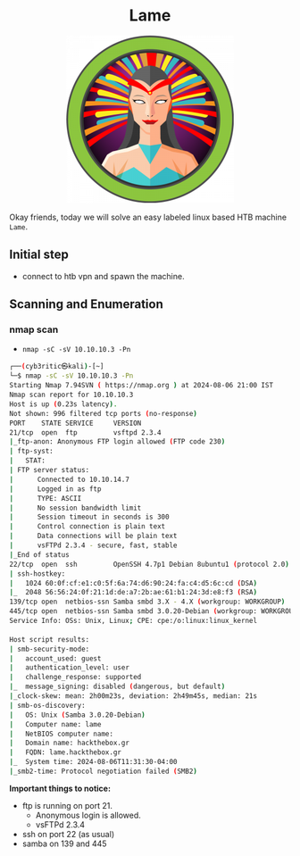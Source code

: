 # <center>Lame</center>
<p align='center'><img src="../.medias/lame/lame_logo.png"></p>

Okay friends, today we will solve an easy labeled linux based HTB machine `Lame`.

## Initial step

- connect to htb vpn and spawn the machine.
  
## Scanning and Enumeration

### nmap scan
- `nmap -sC -sV 10.10.10.3 -Pn`
```bash
┌──(cyb3ritic㉿kali)-[~]
└─$ nmap -sC -sV 10.10.10.3 -Pn 
Starting Nmap 7.94SVN ( https://nmap.org ) at 2024-08-06 21:00 IST
Nmap scan report for 10.10.10.3
Host is up (0.23s latency).
Not shown: 996 filtered tcp ports (no-response)
PORT    STATE SERVICE     VERSION
21/tcp  open  ftp         vsftpd 2.3.4
|_ftp-anon: Anonymous FTP login allowed (FTP code 230)
| ftp-syst: 
|   STAT: 
| FTP server status:
|      Connected to 10.10.14.7
|      Logged in as ftp
|      TYPE: ASCII
|      No session bandwidth limit
|      Session timeout in seconds is 300
|      Control connection is plain text
|      Data connections will be plain text
|      vsFTPd 2.3.4 - secure, fast, stable
|_End of status
22/tcp  open  ssh         OpenSSH 4.7p1 Debian 8ubuntu1 (protocol 2.0)
| ssh-hostkey: 
|   1024 60:0f:cf:e1:c0:5f:6a:74:d6:90:24:fa:c4:d5:6c:cd (DSA)
|_  2048 56:56:24:0f:21:1d:de:a7:2b:ae:61:b1:24:3d:e8:f3 (RSA)
139/tcp open  netbios-ssn Samba smbd 3.X - 4.X (workgroup: WORKGROUP)
445/tcp open  netbios-ssn Samba smbd 3.0.20-Debian (workgroup: WORKGROUP)
Service Info: OSs: Unix, Linux; CPE: cpe:/o:linux:linux_kernel

Host script results:
| smb-security-mode: 
|   account_used: guest
|   authentication_level: user
|   challenge_response: supported
|_  message_signing: disabled (dangerous, but default)
|_clock-skew: mean: 2h00m23s, deviation: 2h49m45s, median: 21s
| smb-os-discovery: 
|   OS: Unix (Samba 3.0.20-Debian)
|   Computer name: lame
|   NetBIOS computer name: 
|   Domain name: hackthebox.gr
|   FQDN: lame.hackthebox.gr
|_  System time: 2024-08-06T11:31:30-04:00
|_smb2-time: Protocol negotiation failed (SMB2)

```

**Important things to notice:**
- ftp is running on port 21. 
    - Anonymous login is allowed.
    - vsFTPd 2.3.4
- ssh on port 22 (as usual)
- samba on 139 and 445

